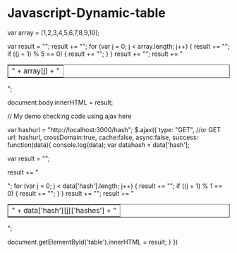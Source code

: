 # Javascript-Dynamic-table

var array = [1,2,3,4,5,6,7,8,9,10];

var result = "<table border=1>";
result += "<tr>";
for (var j = 0; j < array.length; j++) {
  result += "<td>" + array[j] + "</td>";
  if ((j + 1) % 5 == 0) {
    result += "</tr><tr>";
  }
}
result += "</tr>";
result += "</table>";

document.body.innerHTML = result;

// My demo checking code using ajax here

var hashurl = "http://localhost:3000/hash";
  $.ajax({
          type: "GET", //or GET
          url: hashurl,
          crossDomain:true,
          cache:false,
          async:false,
          success: function(data){
            console.log(data);
            var datahash = data['hash'];
                        
var result = "<table border=1>";

result += "<tr>";
for (var j = 0; j < data['hash'].length; j++) {
  result += "<td>" + data['hash'][j]['hashes'] + "</td>";
  if ((j + 1) % 1 == 0) {
    result += "</tr><tr>";
  }
}
result += "</tr>";
result += "</table>";

 document.getElementById('table').innerHTML = result;
          }
          })

